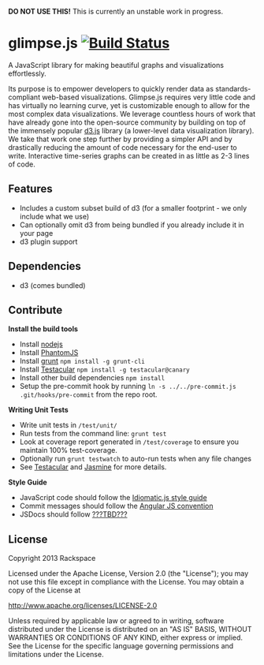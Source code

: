 **DO NOT USE THIS!** This is currently an unstable work in progress.  

# glimpse.js [![Build Status](https://travis-ci.org/racker/glimpse.js.png?branch=master)](https://travis-ci.org/racker/glimpse.js)  

A JavaScript library for making beautiful graphs and visualizations effortlessly.  

Its purpose is to empower developers to quickly render data as standards-compliant web-based visualizations.
Glimpse.js requires very little code and has virtually no learning curve, yet is customizable enough to allow for the most complex data visualizations.
We leverage countless hours of work that have already gone into the open-source community by building on top of the immensely popular
[d3.js](http://d3js.org/) library (a lower-level data visualization library).
We take that work one step further by providing a simpler API and by drastically reducing the amount of code necessary for the end-user to write.
Interactive time-series graphs can be created in as little as 2-3 lines of code.


## Features
- Includes a custom subset build of d3 (for a smaller footprint - we only include what we use)
- Can optionally omit d3 from being bundled if you already include it in your page
- d3 plugin support


## Dependencies
- d3 (comes bundled)


## Contribute

**Install the build tools**

- Install [nodejs](http://nodejs.org)
- Install [PhantomJS](http://phantomjs.org)
- Install [grunt](http://gruntjs.com) `npm install -g grunt-cli`
- Install [Testacular](https://github.com/testacular/testacular) `npm install -g testacular@canary`
- Install other build dependencies `npm install`
- Setup the pre-commit hook by running `ln -s ../../pre-commit.js .git/hooks/pre-commit` from the repo root.

**Writing Unit Tests**

- Write unit tests in `/test/unit/`
- Run tests from the command line: `grunt test`
- Look at coverage report generated in `/test/coverage` to ensure you maintain 100% test-coverage.
- Optionally run `grunt testwatch` to auto-run tests when any file changes
- See [Testacular](https://github.com/testacular/testacular) and [Jasmine](http://pivotal.github.com/jasmine/) for more details.

**Style Guide**

- JavaScript code should follow the [Idiomatic.js style guide](https://github.com/rwldrn/idiomatic.js/)
- Commit messages should follow the [Angular JS convention](https://docs.google.com/document/d/1QrDFcIiPjSLDn3EL15IJygNPiHORgU1_OOAqWjiDU5Y/edit?pli=1#)
- JSDocs should follow [???TBD???]()


## License

Copyright 2013 Rackspace

Licensed under the Apache License, Version 2.0 (the "License");
you may not use this file except in compliance with the License.
You may obtain a copy of the License at

   http://www.apache.org/licenses/LICENSE-2.0

Unless required by applicable law or agreed to in writing, software
distributed under the License is distributed on an "AS IS" BASIS,
WITHOUT WARRANTIES OR CONDITIONS OF ANY KIND, either express or implied.
See the License for the specific language governing permissions and
limitations under the License.
